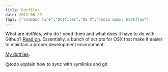 ```yaml
---
title: Dotfiles
date: 2012-06-29
tags: ["Command line","Dotfiles","OS X","Tools &amp; Workflow"]
---
```


What are dotfiles, why do I need them and what does it have to do with Github? [Read on](http://dotfiles.github.com/). Essentially, a bunch of scripts for OSX that make it easier to maintain a proper development environment.

[My dotfiles](https://github.com/oskarrough/dotfiles).


@todo explain how to sync with symlinks and git
